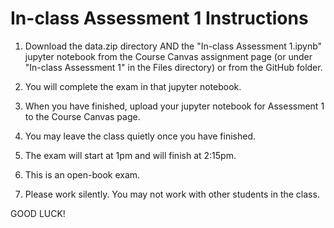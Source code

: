 # In-class Assessment 1 Instructions

1. Download the data.zip directory AND the "In-class Assessment 1.ipynb" jupyter notebook from the Course Canvas assignment page (or under "In-class Assessment 1" in the Files directory) or from the GitHub folder.

2. You will complete the exam in that jupyter notebook.

3. When you have finished, upload your jupyter notebook for Assessment 1 to the Course Canvas page.

4. You may leave the class quietly once you have finished.

5. The exam will start at 1pm and will finish at 2:15pm.

6. This is an open-book exam.

7. Please work silently. You may not work with other students in the class.

GOOD LUCK!
